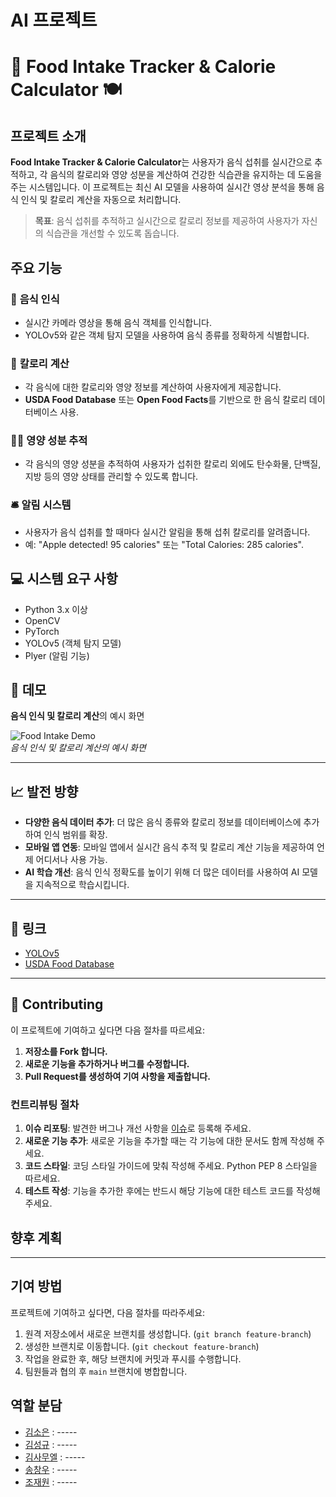 # AI 프로젝트

# 🍏 Food Intake Tracker & Calorie Calculator 🍽️

## 프로젝트 소개
**Food Intake Tracker & Calorie Calculator**는 사용자가 음식 섭취를 실시간으로 추적하고, 각 음식의 칼로리와 영양 성분을 계산하여 건강한 식습관을 유지하는 데 도움을 주는 시스템입니다. 이 프로젝트는 최신 AI 모델을 사용하여 실시간 영상 분석을 통해 음식 인식 및 칼로리 계산을 자동으로 처리합니다.

> **목표**: 음식 섭취를 추적하고 실시간으로 칼로리 정보를 제공하여 사용자가 자신의 식습관을 개선할 수 있도록 돕습니다.

## 주요 기능

### 🍔 **음식 인식**
- 실시간 카메라 영상을 통해 음식 객체를 인식합니다.
- YOLOv5와 같은 객체 탐지 모델을 사용하여 음식 종류를 정확하게 식별합니다.

### 🍎 **칼로리 계산**
- 각 음식에 대한 칼로리와 영양 정보를 계산하여 사용자에게 제공합니다.
- **USDA Food Database** 또는 **Open Food Facts**를 기반으로 한 음식 칼로리 데이터베이스 사용.

### 🧑‍⚕️ **영양 성분 추적**
- 각 음식의 영양 성분을 추적하여 사용자가 섭취한 칼로리 외에도 탄수화물, 단백질, 지방 등의 영양 상태를 관리할 수 있도록 합니다.

### 🛎️ **알림 시스템**
- 사용자가 음식 섭취를 할 때마다 실시간 알림을 통해 섭취 칼로리를 알려줍니다.
- 예: "Apple detected! 95 calories" 또는 "Total Calories: 285 calories".

## 💻 시스템 요구 사항

- Python 3.x 이상
- OpenCV
- PyTorch
- YOLOv5 (객체 탐지 모델)
- Plyer (알림 기능)

## 📸 데모

**음식 인식 및 칼로리 계산**의 예시 화면

![Food Intake Demo](https://via.placeholder.com/800x400.png?text=Food+Intake+Demo)  
_음식 인식 및 칼로리 계산의 예시 화면_

---

## 📈 발전 방향

- **다양한 음식 데이터 추가**: 더 많은 음식 종류와 칼로리 정보를 데이터베이스에 추가하여 인식 범위를 확장.
- **모바일 앱 연동**: 모바일 앱에서 실시간 음식 추적 및 칼로리 계산 기능을 제공하여 언제 어디서나 사용 가능.
- **AI 학습 개선**: 음식 인식 정확도를 높이기 위해 더 많은 데이터를 사용하여 AI 모델을 지속적으로 학습시킵니다.

---

## 🔗 링크

- [YOLOv5](https://github.com/ultralytics/yolov5)
- [USDA Food Database](https://fdc.nal.usda.gov/)

---

## 📝 Contributing

이 프로젝트에 기여하고 싶다면 다음 절차를 따르세요:

1. **저장소를 Fork 합니다.**
2. **새로운 기능을 추가하거나 버그를 수정합니다.**
3. **Pull Request를 생성하여 기여 사항을 제출합니다.**

### 컨트리뷰팅 절차

1. **이슈 리포팅**: 발견한 버그나 개선 사항을 [이슈](https://github.com/----/----/issues)로 등록해 주세요.
2. **새로운 기능 추가**: 새로운 기능을 추가할 때는 각 기능에 대한 문서도 함께 작성해 주세요.
3. **코드 스타일**: 코딩 스타일 가이드에 맞춰 작성해 주세요. Python PEP 8 스타일을 따르세요.
4. **테스트 작성**: 기능을 추가한 후에는 반드시 해당 기능에 대한 테스트 코드를 작성해 주세요.


## 향후 계획
-----

## 기여 방법
프로젝트에 기여하고 싶다면, 다음 절차를 따라주세요:
1. 원격 저장소에서 새로운 브랜치를 생성합니다. (`git branch feature-branch`)
2. 생성한 브랜치로 이동합니다. (`git checkout feature-branch`)
3. 작업을 완료한 후, 해당 브랜치에 커밋과 푸시를 수행합니다.
4. 팀원들과 협의 후 `main` 브랜치에 병합합니다.

## 역할 분담
- [김소은](https://github.com/soeun1030) : -----
- [김성규](https://github.com/Seonggyu-art) : -----
- [김사무엘](https://github.com/koi154) : -----
- [송창우](https://github.com/songsungsang) : -----
- [조재원](https://github.com/jjw9728) : -----
